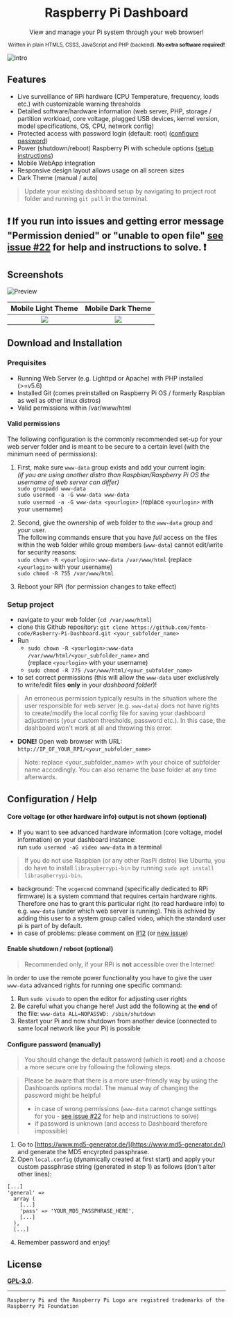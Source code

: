 # <div align="center">Raspberry Pi Dashboard</div>

<div align="center">View and manage your Pi system through your web browser!</div>
<p align="center"><sub>Written in plain HTML5, CSS3, JavaScript and PHP (backend). <b>No extra software required!</b></sub></p>

![Intro](img/intro2.png?raw=true "Components of this project")

## Features

- Live surveillance of RPi hardware (CPU Temperature, frequency, loads etc.) with customizable warning thresholds
- Detailed software/hardware information (web server, PHP, storage / partition workload, core voltage, plugged USB devices, kernel version, model specifications, OS, CPU, network config)
- Protected access with password login (default: root) ([configure password](https://github.com/femto-code/Raspberry-Pi-Dashboard#configure-password-manually))
- Power (shutdown/reboot) Raspberry Pi with schedule options ([setup instructions](https://github.com/femto-code/Raspberry-Pi-Dashboard#enable-shutdown--reboot-optional))
- Mobile WebApp integration
- Responsive design layout allows usage on all screen sizes
- Dark Theme (manual / auto)

>Update your existing dashboard setup by navigating to project root folder and running `git pull` in the terminal.

## ❗ If you run into issues and getting error message "Permission denied" or "unable to open file" [see issue #22](https://github.com/femto-code/Raspberry-Pi-Dashboard/issues/22) for help and instructions to solve. ❗ 

## Screenshots

![Preview](img/preview.png?raw=true "Preview of dashboard in a web browser")

| Mobile Light Theme                                | Mobile Dark Theme                               |
|:-------------------------------------------------:|:-----------------------------------------------:|
| ![](img/m2.png?raw=true)                          |                ![](img/m1.png?raw=true)         |

## Download and Installation

### Prequisites

- Running Web Server (e.g. Lighttpd or Apache) with PHP installed (>=v5.6)
- Installed Git (comes preinstalled on Raspberry Pi OS / formerly Raspbian as well as other linux distros)
- Valid permissions within /var/www/html

#### Valid permissions

The following configuration is the commonly recommended set-up for your web server folder and is meant to be secure to a certain level (with the minimum need of permissions):

1. First, make sure `www-data` group exists and add your current login:<br>
_(if you are using another distro than Raspbian/Raspberry Pi OS the username of web server can differ)_<br>
`sudo groupadd www-data`<br>
`sudo usermod -a -G www-data www-data`<br>
`sudo usermod -a -G www-data <yourlogin>` (replace `<yourlogin>` with your username)

2. Second, give the ownership of web folder to the `www-data` group and *your* user.<br>The following commands ensure that you have _full_ access on the files within the web folder while group members (`www-data`) cannot edit/write for security reasons:<br>
`sudo chown -R <yourlogin>:www-data /var/www/html` (replace `<yourlogin>` with your username)<br>
`sudo chmod -R 755 /var/www/html`

3. Reboot your RPi (for permission changes to take effect)

### Setup project

- navigate to your web folder (`cd /var/www/html`)
- clone this Github repository: `git clone https://github.com/femto-code/Rasberry-Pi-Dashboard.git <your_subfolder_name>`
- Run
  - `sudo chown -R <yourlogin>:www-data /var/www/html/<your_subfolder_name>` and<br>(replace `<yourlogin>` with your username)
  - `sudo chmod -R 775 /var/www/html/<your_subfolder_name>`
- to set correct permissions (this will allow the `www-data` user exclusively to write/edit files **only** in your _dashboard folder_)!
> An erroneous permission typically results in the situation where the user responsible for web server (e.g. `www-data`) does not have rights to create/modify the local config file for saving your dashboard adjustments (your custom thresholds, password etc.). In this case, the dashboard won't work at all and throwing this error.
- **DONE!** Open web browser with URL: `http://IP_OF_YOUR_RPI/<your_subfolder_name>`
> Note: replace <your_subfolder_name> with your choice of subfolder name accordingly. You can also rename the base folder at any time afterwards.

## Configuration / Help

#### Core voltage (or other hardware info) output is not shown (optional)
- If you want to see advanced hardware information (core voltage, model information) on your dashboard instance:<br>run `sudo usermod -aG video www-data` in a terminal
>If you do not use Raspbian (or any other RasPi distro) like Ubuntu, you do have to install `libraspberrypi-bin` by running `sudo apt install libraspberrypi-bin`.

- background: The `vcgencmd` command (specifically dedicated to RPi firmware) is a system command that requires certain hardware rights. Therefore one has to grant this particular right (to read hardware info) to e.g. `www-data` (under which web server is running). This is achived by adding this user to a system group called video, which the standard user pi is part of by default.
- in case of problems: please comment on [#12](https://github.com/femto-code/Raspberry-Pi-Dashboard/issues/12) (or [new issue](https://github.com/femto-code/Raspberry-Pi-Dashboard/issues/new))

#### Enable shutdown / reboot (optional)

> Recommended only, if your RPi is **not** accessible over the Internet!

In order to use the remote power functionality you have to give the user `www-data` advanced rights for running one specific command:
1. Run `sudo visudo` to open the editor for adjusting user rights
2. Be careful what you change here! Just add the following at the **end** of the file: `www-data ALL=NOPASSWD: /sbin/shutdown`
3. Restart your Pi and now shutdown from another device (connected to same local network like your Pi) is possible

#### Configure password (manually)

>You should change the default password (which is **root**) and a choose a more secure one by following the following steps.

>Please be aware that there is a more user-friendly way by using the Dashboards options modal. The manual way of changing the password might be helpful
>- in case of wrong permissions (`www-data` cannot change settings for you - [see issue #22](https://github.com/femto-code/Raspberry-Pi-Dashboard/issues/22) for help and instructions to solve)
>- if password is unknown (and access to Dashboard therefore impossible)

1. Go to [https://www.md5-generator.de/](https://www.md5-generator.de/) and generate the MD5 encyrpted passphrase.
2. Open `local.config` (dynamically created at first start) and apply your custom passphrase string (generated in step 1) as follows (don't alter other lines):
```
[...]
'general' =>
  array (
    [...]
    'pass' => 'YOUR_MD5_PASSPHRASE_HERE',
    [...]
  ),
  [...]
```

4. Remember password and enjoy!

## License

[**GPL-3.0**](LICENSE).

---

`Raspberry Pi and the Raspberry Pi Logo are registred trademarks of the Raspberry Pi Foundation`
